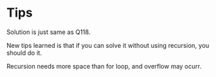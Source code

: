 # Tips

Solution is just same as Q118.

New tips learned is that if you can solve it without using recursion, you should do it. 

Recursion needs more space than for loop, and overflow may ocurr.
